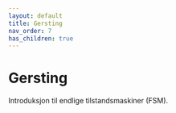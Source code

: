 ```yaml
---
layout: default
title: Gersting
nav_order: 7
has_children: true
---
```


# Gersting

Introduksjon til endlige tilstandsmaskiner (FSM).
